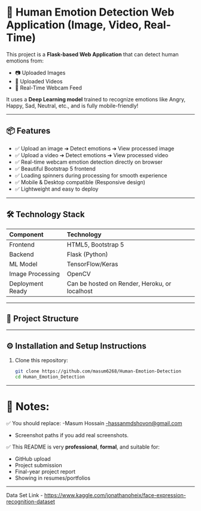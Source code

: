 
# 🎯 Human Emotion Detection Web Application (Image, Video, Real-Time)

This project is a **Flask-based Web Application** that can detect human emotions from:

- 📷 Uploaded Images
- 🎥 Uploaded Videos
- 🎥 Real-Time Webcam Feed

It uses a **Deep Learning model** trained to recognize emotions like Angry, Happy, Sad, Neutral, etc., and is fully mobile-friendly!

---

## 📦 Features

- ✅ Upload an image ➔ Detect emotions ➔ View processed image
- ✅ Upload a video ➔ Detect emotions ➔ View processed video
- ✅ Real-time webcam emotion detection directly on browser
- ✅ Beautiful Bootstrap 5 frontend
- ✅ Loading spinners during processing for smooth experience
- ✅ Mobile & Desktop compatible (Responsive design)
- ✅ Lightweight and easy to deploy

---

## 🛠️ Technology Stack

| Component | Technology |
|:---|:---|
| Frontend | HTML5, Bootstrap 5 |
| Backend | Flask (Python) |
| ML Model | TensorFlow/Keras |
| Image Processing | OpenCV |
| Deployment Ready | Can be hosted on Render, Heroku, or localhost |

---

## 📄 Project Structure



---

## ⚙️ Installation and Setup Instructions

1. Clone this repository:
   ```bash
   git clone https://github.com/masum6268/Human-Emotion-Detection
   cd Human_Emotion_Detection

---

# 📢 Notes:

✅ You should replace:
-Masum Hossain
-hassanmdshovon@gmail.com
- Screenshot paths if you add real screenshots.

✅ This README is very **professional**, **formal**, and suitable for:
- GitHub upload
- Project submission
- Final-year project report
- Showing in resumes/portfolios

---

Data Set Link - https://www.kaggle.com/jonathanoheix/face-expression-recognition-dataset
